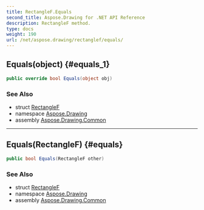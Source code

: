 ```yaml
---
title: RectangleF.Equals
second_title: Aspose.Drawing for .NET API Reference
description: RectangleF method. 
type: docs
weight: 190
url: /net/aspose.drawing/rectanglef/equals/
---
```

## Equals(object) {#equals_1}

```csharp
public override bool Equals(object obj)
```

### See Also

* struct [RectangleF](../)
* namespace [Aspose.Drawing](../../rectanglef/)
* assembly [Aspose.Drawing.Common](../../../)

---

## Equals(RectangleF) {#equals}

```csharp
public bool Equals(RectangleF other)
```

### See Also

* struct [RectangleF](../)
* namespace [Aspose.Drawing](../../rectanglef/)
* assembly [Aspose.Drawing.Common](../../../)


